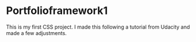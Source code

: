 # Portfolioframework1
This is my first CSS project. I made this following a tutorial from Udacity and made a few adjustments.
